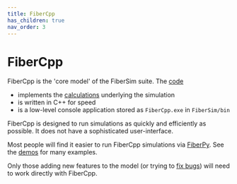```yaml
---
title: FiberCpp
has_children: true
nav_order: 3
---
```


# FiberCpp

FiberCpp is the 'core model' of the FiberSim suite. The [code](code/code.html)
+ implements the [calculations](calculations/calculations.html) underlying the simulation
+ is written in C++ for speed
+ is a low-level console application stored as `FiberCpp.exe` in `FiberSim/bin`

FiberCpp is designed to run simulations as quickly and efficiently as possible. It does not have a sophisticated user-interface.

Most people will find it easier to run FiberCpp simulations via [FiberPy](../FiberPy/FiberPy.html). See the [demos](../demos/demos.html) for many examples.

Only those adding new features to the model (or trying to [fix bugs](http://github.com/campbell-muscle-lab/FiberSim/issues)) will need to work directly with FiberCpp. 